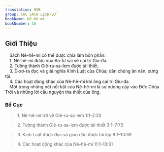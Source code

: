 ```yaml
---
translation: NVB
group: CÁC SÁCH LỊCH-SỬ
bookName: Nê-hê-mi 
bookNumber: 16
---
```


<div class="title"><h2>Giới Thiệu </h2></div> Sách Nê-hê-mi có thể được chia làm bốn phần: <br/> 1. Nê-hê-mi được vua Ba-tư sai về cai trị Giu-đa. <br/> 2. Tường thành Giê-ru-sa-lem được tái thiết. <br/> 3. Ê-xơ-ra đọc và giải nghĩa Kinh Luật của Chúa; dân chúng ăn năn, xưng tội. <br/> 4. Các hoạt động khác của Nê-hê-mi khi ông cai trị Giu-đa. <br/> Một trong những nét nổi bật của Nê-hê-mi là sự nương cậy vào Đức Chúa Trời và những lời cầu nguyện tha thiết của ông. <br/><div class="title"><h3>Bố Cục </h3></div><blockquote>1. Nê-hê-mi trở về Giê-ru-sa-lem 1:1–2:20</blockquote><blockquote>2. Tường thành Giê-ru-sa-lem được tái thiết 3:1–7:73</blockquote><blockquote>3. Kinh Luật được đọc và giao ước được tái lập 8:1–10:39</blockquote><blockquote>4. Các hoạt động khác của Nê-hê-mi 11:1–13:31</blockquote>
